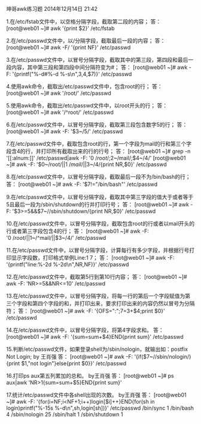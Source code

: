 坤哥awk练习题
2014年12月14日
21:42
 
1.在/etc/fstab文件中，以空格分隔字段，截取第二段的内容；
答：
[root@web01 ~]# awk '{print $2}' /etc/fstab
 
2.在/etc/passwd文件中，以/分隔字段，截取最后一段的内容；
答：
[root@web01 ~]# awk -F/ '{print NF}' /etc/passwd
 
3.在/etc/passwd文件中，以冒号分隔字段，截取其中的第三段，第四段和最后一段内容，其中第三段和第四段中间分隔符变为#；
答：
[root@web01 ~]# awk -F: '{printf("%-d#%-d %-s\n",$3,$4,$7)}' /etc/passwd
 
4.使用awk命令，截取出/etc/passwd文件中，包含root的行；
答：
[root@web01 ~]# awk '/root/' /etc/passwd
 
5.使用awk命令，截取出/etc/passwd文件中，以root开头的行；
答：
[root@web01 ~]# awk '/^root/' /etc/passwd
 
6.在/etc/passwd文件中，以冒号分隔字段，截取第三段包含数字5的行；
答：
[root@web01 ~]# awk -F: '$3~/5/' /etc/passwd
 
7.在/etc/passwd文件中，截取包含root的行，第一个字段为mail的行和第三个字段含4的行，并打印所有截取出来的行的行号；
答：
[root@web01 ~]# grep -n '[[:alnum:]]' /etc/passwd|awk -F: '$0~/root/;$2~/mail/;$4~/4/'
[root@web01 ~]# awk -F: '$0~/root/||$1~/mail/||$3~/4/{print NR,$0}' /etc/passwd 
 
8.在/etc/passwd文件中，以冒号分隔字段，截取最后一段不为/bin/bash的行；
答：
[root@web01 ~]# awk -F: '$7!="\/bin\/bash"' /etc/passwd
 
9.在/etc/passwd文件中，以冒号分隔字段，截取其中第三字段的值大于或者等于5且最后一段为/sbin/shutdown的行并打印行号；
答：
[root@web01 ~]# awk -F: '$3>=5&&$7~/\/sbin\/shutdown/{print NR,$0}' /etc/passwd
 
10.在/etc/passwd文件中，以冒号分隔字段，截取包含root的行或者以mail开头的行或者第三字段包含4的行；
答：
[root@web01 ~]# awk -F: '$0~/root/||$1~/^mail/||$3~/4/' /etc/passwd
 
11.在/etc/passwd文件中，以冒号分隔字段，计算每行有多少字段，并根据行号打印显示字段数，打印格式举例Line:1 7；
答：
[root@web01 ~]# awk -F: '{printf("line:%-2d %-2d\n",NR,NF)}' /etc/passwd
 
12.在/etc/passwd文件中，截取第5行到第10行内容；
答：
[root@web01 ~]# awk -F: 'NR>=5&&NR<=10' /etc/passwd
 
13.在/etc/passwd文件中，以冒号分隔字段，将每一行的第后一个字段赋值为第三个字段和第四个字段的和，并打印出来，要求打印出来的内容仍然以冒号为分隔符；
答：
[root@web01 ~]# awk -F: '{OFS=":";$7=$3+$4;print $0}' /etc/passwd
 
14.在/etc/passwd文件中，以冒号分隔字段，将第4字段求和。
答：
[root@web01 ~]# awk -F: '{sum=sum+$4}END{print sum}' /etc/passwd
 
15.判断/etc/passwd文件，如果登录shell为/sbin/nologin，就输出如：postfix Not Login;   by 王肖强
答：
[root@web01 ~]# awk -F: '{if($7~/\/sbin\/nologin/){print $1,"not login"}else{print $0}}' /etc/passwd
 
16.打印ps aux第五列累加的总和。 by王肖强
答：
[root@web01 ~]# ps aux|awk 'NR>1{sum=sum+$5}END{print sum}'
 
17.统计/etc/passwd文件中各shell出现的次数。 by王肖强
答：
[root@web01 ~]# awk -F: '{for(i=NF;i<NF+1;i++)login[$i]++}END{for(sh in login)printf("%-15s %-d\n",sh,login[sh])}' /etc/passwd
/bin/sync       1
/bin/bash       4
/sbin/nologin   25
/sbin/halt      1
/sbin/shutdown  1
 
